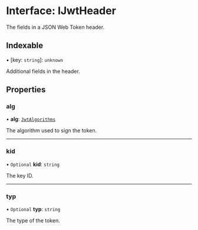 # Interface: IJwtHeader

The fields in a JSON Web Token header.

## Indexable

▪ [key: `string`]: `unknown`

Additional fields in the header.

## Properties

### alg

• **alg**: [`JwtAlgorithms`](../globals.md#jwtalgorithms)

The algorithm used to sign the token.

___

### kid

• `Optional` **kid**: `string`

The key ID.

___

### typ

• `Optional` **typ**: `string`

The type of the token.
